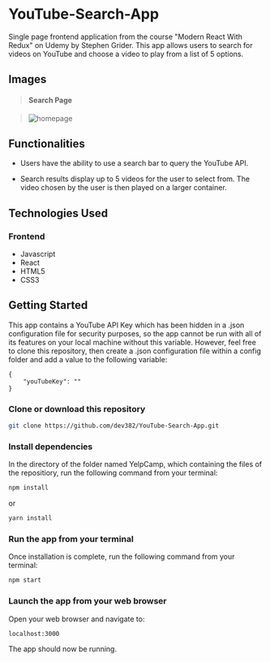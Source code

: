 # YouTube-Search-App

Single page frontend application from the course "Modern React With Redux" on Udemy by Stephen Grider.
This app allows users to search for videos on YouTube and choose a video to play from a list of 5 options.

## Images

> #### Search Page

> ![homepage](https://user-images.githubusercontent.com/75185644/128669036-9b12a64d-8c9a-4adc-bf88-1348c590ec41.PNG)

## Functionalities

- Users have the ability to use a search bar to query the YouTube API.

- Search results display up to 5 videos for the user to select from. The video chosen by the user is then played on a larger container.

## Technologies Used

### Frontend

- Javascript
- React
- HTML5
- CSS3

## Getting Started

This app contains a YouTube API Key which has been hidden in a .json configuration file for security purposes, so the app cannot be run with all of its features on your local machine without this variable. However, feel free to clone this repository, then create a .json configuration file within a config folder and add a value to the following variable:

```
{
    "youTubeKey": ""
}
```

### Clone or download this repository

```sh
git clone https://github.com/dev382/YouTube-Search-App.git
```

### Install dependencies

In the directory of the folder named YelpCamp, which containing the files of the repositiory, run the following command from your terminal:

```sh
npm install
```

or

```sh
yarn install
```

### Run the app from your terminal

Once installation is complete, run the following command from your terminal:

```sh
npm start
```

### Launch the app from your web browser

Open your web browser and navigate to:

```sh
localhost:3000
```

The app should now be running.
